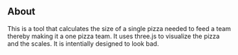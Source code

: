 ## About

This is a tool that calculates the size of a single pizza needed to feed a team thereby making it a one pizza team. It uses three.js to visualize the pizza and the scales. It is intentially designed to look bad.
